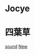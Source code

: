 # Jocye 
# 四葉草

[sound](https://www.youtube.com/watch?v=A3KzJ2xNuzg&list=RDEMgHSEdTTuShy_yMZiKUyRnw)
[New](https://www.youtube.com/watch?v=sqANL8NP3ps&list=PLTw-MymvXhFms3oThAB823eEDXrJLvTES)
